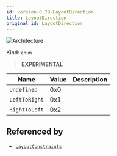 ```yaml
---
id: version-0.79-LayoutDirection
title: LayoutDirection
original_id: LayoutDirection
---
```


![Architecture](https://img.shields.io/badge/architecture-new_only-blue)

Kind: `enum`

> **EXPERIMENTAL**

| Name |  Value | Description |
|--|--|--|
|`Undefined` | 0x0  |  |
|`LeftToRight` | 0x1  |  |
|`RightToLeft` | 0x2  |  |

## Referenced by
- [`LayoutConstraints`](LayoutConstraints)
